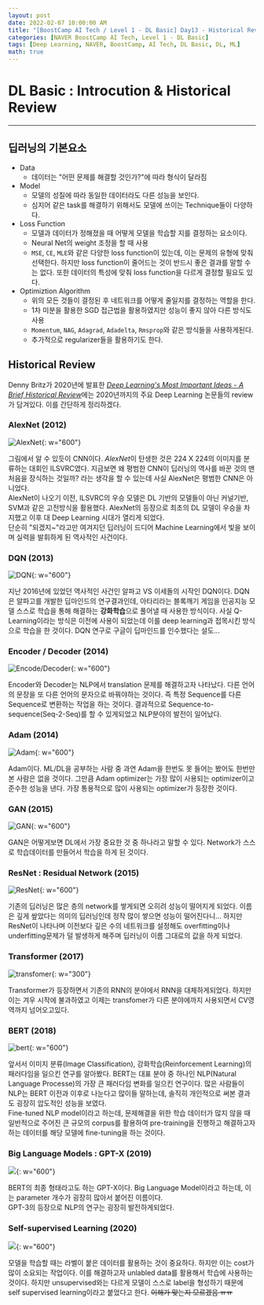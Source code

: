 ```yaml
---
layout: post
date: 2022-02-07 10:00:00 AM
title: "[BoostCamp AI Tech / Level 1 - DL Basic] Day13 - Historical Review"
categories: [NAVER BoostCamp AI Tech, Level 1 - DL Basic]
tags: [Deep Learning, NAVER, BoostCamp, AI Tech, DL Basic, DL, ML]
math: true
---
```

# DL Basic : Introcution & Historical Review

---

## 딥러닝의 기본요소
- Data
    - 데이터는 "어떤 문제를 해결할 것인가?"에 따라 형식이 달라짐
- Model
    - 모델의 성질에 따라 동일한 데이터라도 다른 성능을 보인다.
    - 심지어 같은 task를 해결하기 위해서도 모델에 쓰이는 Technique들이 다양하다.
- Loss Function
    - 모델과 데이터가 정해졌을 때 어떻게 모델을 학습할 지를 결정하는 요소이다.
    - Neural Net의 weight 조정을 할 때 사용
    - `MSE`, `CE`, `MLE`와 같은 다양한 loss function이 있는데, 이는 문제의 유형에 맞춰 선택한다. 하지만 loss function이 줄어드는 것이 반드시 좋은 결과를 말할 수는 없다. 또한 데이터의 특성에 맞춰 loss function을 다르게 결정할 필요도 있다.
- Optimiztion Algorithm
    - 위의 모든 것들이 결정된 후 네트워크를 어떻게 줄일지를 결정하는 역할을 한다.
    - 1차 미분을 활용한 SGD 접근법을 활용하였지만 성능이 좋지 않아 다른 방식도 사용
    - `Momentum`, `NAG`, `Adagrad`, `Adadelta`, `Rmsprop`와 같은 방식들을 사용하게된다.
    - 추가적으로 regularizer들을 활용하기도 한다.

## Historical Review
Denny Britz가 2020년에 발표한 [*Deep Learning's Most Important Ideas - A Brief Historical Review*](https://dennybritz.com/blog/deep-learning-most-important-ideas.pdf)에는 2020년까지의 주요 Deep Learning 논문들의 review가 담겨있다. 이를 간단하게 정리하겠다.

### AlexNet (2012)

![AlexNet](/image/boostcamp/precourse/alexnet.png){: w="600"}  

그림에서 알 수 있듯이 CNN이다. *AlexNet*이 탄생한 것은 224 X 224의 이미지를 분류하는 대회인 ILSVRC였다. 지금보면 왜 평범한 CNN이 딥러닝의 역사를 바꾼 것의 맨 처음을 장식하는 것일까? 라는 생각을 할 수 있는데 사실 AlexNet은 평범한 CNN은 아니었다.  
AlexNet이 나오기 이전, ILSVRC의 우승 모델은 DL 기반의 모델들이 아닌 커널기반, SVM과 같은 고전방식을 활용했다. AlexNet의 등장으로 최초의 DL 모델이 우승을 차지했고 이후 대 Deep Learning 시대가 열리게 되었다.  
단순히 "되겠지~"라고만 여겨지던 딥러닝이 드디어 Machine Learning에서 빛을 보이며 실력을 발휘하게 된 역사적인 사건이다.

### DQN (2013)

![DQN](/image/boostcamp/precourse/dqn.png){: w="600"}  

지난 2016년에 있었던 역사적인 사건인 알파고 VS 이세돌의 시작인 DQN이다. DQN은 알파고를 개발한 딥마인드의 연구결과인데, 아타리라는 블록깨기 게임을 인공지능 모델 스스로 학습을 통해 해결하는 **강화학습**으로 풀어낼 때 사용한 방식이다. 사실 Q-Learning이라는 방식은 이전에 사용이 되었는데 이를 deep learning과 접목시킨 방식으로 학습을 한 것이다. DQN 연구로 구글이 딥마인드를 인수했다는 설도...

### Encoder / Decoder (2014)

![Encode/Decoder](/image/boostcamp/precourse/encoder.png){: w="600"}  

Encoder와 Decoder는 NLP에서 translation 문제를 해결하고자 나타났다. 다른 언어의 문장을 또 다른 언어의 문자으로 바꿔야하는 것이다. 즉 특정 Sequence를 다른 Sequence로 변환하는 작업을 하는 것이다. 결과적으로 Sequence-to-sequence(Seq-2-Seq)를 할 수 있게되었고 NLP분야의 발전이 일어났다.

### Adam (2014)

![Adam](/image/boostcamp/precourse/adam.png){: w="600"}  

Adam이다. ML/DL을 공부하는 사람 중 과연 Adam을 한번도 못 들어는 봤어도 한번만 본 사람은 없을 것이다. 그만큼 Adam optimizer는 가장 많이 사용되는 optimizer이고 준수한 성능을 낸다. 가장 통용적으로 많이 사용되는 optimizer가 등장한 것이다.

### GAN (2015)

![GAN](/image/boostcamp/precourse/gan.png){: w="600"}  

GAN은 어떻게보면 DL에서 가장 중요한 것 중 하나라고 말할 수 있다. Network가 스스로 학습데이터를 만들어서 학습을 하게 된 것이다.  

### ResNet : Residual Network (2015)

![ResNet](/image/boostcamp/precourse/resnet.png){: w="600"}  

기존의 딥러닝은 많은 층의 network를 쌓게되면 오히려 성능이 떨어지게 되었다. 이름은 깊게 쌒았다는 의미의 딥러닝인데 정작 많이 쌓으면 성능이 떨어진다니... 하지만 ResNet이 나타나며 이전보다 깊은 수의 네트워크를 설정해도 overfitting이나 underfitting문제가 덜 발생하게 해주며 딥러닝이 이름 그대로의 값을 하게 되었다.

### Transformer (2017)

![transfomer](/image/boostcamp/precourse/transformer.png){: w="300"}  

Transformer가 등장하면서 기존의 RNN의 분야에서 RNN을 대체하게되었다. 하지만 이는 겨우 시작에 불과하였고 이제는 transfomer가 다른 분야에까지 사용되면서 CV영역까지 넘어오고있다.

### BERT (2018)

![bert](/image/boostcamp/precourse/bert.png){: w="600"}  

앞서서 이미지 분류(Image Classification), 강화학습(Reinforcement Learning)의 패러다임을 일으킨 연구를 알아봤다. BERT는 대표 분야 중 하나인 NLP(Natural Language Processe)의 가장 큰 패러다임 변화를 일으킨 연구이다.
많은 사람들이 NLP는 BERT 이전과 이후로 나눈다고 많이들 말하는데, 솔직히 개인적으로 써본 결과도 굉장히 압도적인 성능을 보였다.  
Fine-tuned NLP model이라고 하는데, 문제해결을 위한 학습 데이터가 많지 않을 때 일반적으로 주어진 큰 규모의 corpus를 활용하여 pre-training을 진행하고 해결하고자하는 데이터를 해당 모델에 fine-tuning을 하는 것이다.  

### Big Language Models : GPT-X (2019)

![](/image/boostcamp/precourse/GPT-3.png){: w="600"}  

BERT의 최종 형태라고도 하는 GPT-X이다. Big Language Model이라고 하는데, 이는 parameter 개수가 굉장히 많아서 붙어진 이름이다.  
GPT-3의 등장으로 NLP의 연구는 굉장히 발전하게되었다.

### Self-supervised Learning (2020)

![](/image/boostcamp/precourse/SimCLR.png){: w="600"}  

모델을 학습할 때는 라벨이 붙은 데이터를 활용하는 것이 중요하다. 하지만 이는 cost가 많이 소요되는 작업이다. 이를 해결하고자 unlabled data를 활용해서 학습에 사용하는 것이다. 하지만 unsupervised와는 다르게 모델이 스스로 label을 형성하기 때문에 self supervised learning이라고 붙었다고 한다. ~~이해가 맞는지 모르겠음 ㅠㅠ~~